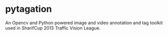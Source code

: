 pytagation
========

An Opencv and Python powered image and video annotation and tag toolkit used in SharifCup 2013 Traffic Vision League. 
